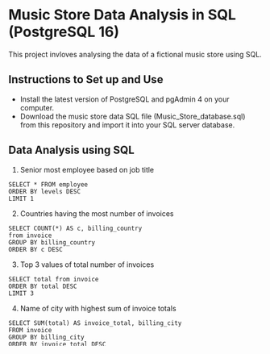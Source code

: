 
# Music Store Data Analysis in SQL (PostgreSQL 16)

This project invloves analysing the data of a fictional music store using SQL.

## Instructions to Set up and Use

- Install the latest version of PostgreSQL and pgAdmin 4 on your computer.
- Download the music store data SQL file (Music_Store_database.sql) from this repository and import it into your SQL server database.

## Data Analysis using SQL

1. Senior most employee based on job title

```
SELECT * FROM employee
ORDER BY levels DESC
LIMIT 1
```

2. Countries having the most number of invoices

```
SELECT COUNT(*) AS c, billing_country
from invoice
GROUP BY billing_country
ORDER BY c DESC
```

3. Top 3 values of total number of invoices

```
SELECT total from invoice
ORDER BY total DESC
LIMIT 3
```

4. Name of city with highest sum of invoice totals

```
SELECT SUM(total) AS invoice_total, billing_city
FROM invoice
GROUP BY billing_city
ORDER BY invoice_total DESC
LIMIT 1
```

5. Customer who has spent the most amount of money

```
SELECT c.customer_id, c.first_name, c.last_name, SUM(v.total) as total
FROM customer AS c
JOIN invoice AS v
ON c.customer_id = v.customer_id
GROUP BY c.customer_id
ORDER BY total DESC
LIMIT 1
```

6. Email, first name, last name and genre of all Rock music listeners ordered alphabetically by email starting with the letter "A"

```
SELECT DISTINCT email, first_name, last_name
FROM customer AS C
JOIN invoice AS I ON c.customer_id = I.customer_id
JOIN invoice_line AS L ON I.invoice_id = L.invoice_id
WHERE track_id IN(
	SELECT track_id
	FROM track AS T
	JOIN genre AS G
	ON T.genre_id = G.genre_id
	WHERE G.name LIKE 'Rock'
)
ORDER BY email
```
OR

```
SELECT DISTINCT email, first_name, last_name, G.name AS genre_name
FROM customer AS C
JOIN invoice AS I ON c.customer_id = I.customer_id
JOIN invoice_line AS L ON I.invoice_id = L.invoice_id
JOIN track AS T ON T.track_id = L.track_id
JOIN genre AS G ON T.genre_id = G.genre_id
WHERE G.name LIKE 'Rock'
ORDER BY email
```

7. Name of artists and total track count of top 10 Rock bands

```
SELECT A.artist_id, A.name, COUNT(A.artist_id) AS No_of_songs
FROM track AS T
JOIN album AS M ON M.album_id = T.album_id
JOIN artist AS A ON A.artist_id = M.artist_id
JOIN genre AS G ON G.genre_id = T.genre_id
WHERE G.name LIKE 'Rock'
GROUP BY A.artist_id
Order BY No_of_songs DESC
LIMIT 10
```

8. Names and milliseconds of tracks that have a song length longer than the average song length, ordered by song length with the longest songs listed first

```
SELECT name, milliseconds
FROM track
WHERE milliseconds > (
	SELECT AVG(milliseconds) AS avg_track_length
	FROM track
)
ORDER BY milliseconds DESC
```

9. Amount spent by each customer on artists (Customer name, Artist name, Total amount spent)

```
WITH best_selling_artist AS (
	SELECT A.artist_id, A.name AS artist_name, SUM(L.unit_price*L.quantity) AS total_sales
	FROM invoice_line AS L
	JOIN track AS T ON L.track_id = T.track_id
	JOIN album AS M ON T.album_id = M.album_id
	JOIN artist AS A ON M.artist_id = A.artist_id
	GROUP BY 1
	ORDER BY 3 DESC
	LIMIT 1
)
SELECT C.customer_id, C.first_name, C.last_name, BSA.artist_name, SUM(L.unit_price*L.quantity) AS amount_spent
FROM invoice AS I
JOIN customer AS C ON I.customer_id = C.customer_id
JOIN invoice_line AS L ON I.invoice_id = L.invoice_id
JOIN track AS T ON L.track_id = T.track_id
JOIN album AS M ON T.album_id = M.album_id
JOIN best_selling_artist AS BSA ON M.artist_id = BSA.artist_id
GROUP BY 1, 2, 3, 4
ORDER BY 5 DESC
```

10. Most popular music genre for each country, or the genre with the highest amount of purchases (For countries where the maximum number of purchases is shared, all genres sharing that is displayed)

```
WITH popular_genre AS
(
	SELECT COUNT(L.quantity) AS purchases, C.country, G.name, G.genre_id,
	ROW_NUMBER() OVER(PARTITION BY C.country ORDER BY COUNT(L.quantity) DESC) AS RowNo
	FROM invoice_line AS L
	JOIN invoice AS I ON I.invoice_id = L.invoice_id
	JOIN customer AS C ON C.customer_id = I.customer_id
	JOIN track AS T ON T.track_id = L.track_id
	JOIN genre AS G ON G.genre_id = T.genre_id
	GROUP BY 2, 3, 4
	ORDER BY 2 ASC, 1 DESC
)
SELECT * FROM popular_genre WHERE RowNo <= 1
```

11. Customer that has spent the most on music in each country and how much they spent (For countries where the top amount spent is shared, all customers who spent that amount is displayed)

```
WITH Customer_with_country AS 
(
	SELECT C.customer_id, first_name, last_name, billing_country, SUM(total) AS total_spending,
	ROW_NUMBER() OVER(PARTITION BY billing_country ORDER BY SUM(total) DESC) AS RowNo
	FROM invoice AS I
	JOIN customer AS C ON C.customer_id = I.customer_id
	GROUP BY 1, 2, 3, 4
	ORDER BY 4 ASC, 5 DESC
)
SELECT * FROM Customer_with_country WHERE RowNo <= 1
```

## Acknowledgements

- [Rishabh Mishra - YouTube](https://www.youtube.com/@RishabhMishraOfficial)
- [SQL Data Analytics Portfolio Project](https://www.youtube.com/watch?v=VFIuIjswMKM)

### Disclaimer

This project is a fictional project created for demonstrations purposes only. The data used are placeholders and do not reflect real data. 
